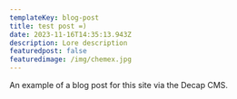 ```yaml
---
templateKey: blog-post
title: test post =)
date: 2023-11-16T14:35:13.943Z
description: Lore description
featuredpost: false
featuredimage: /img/chemex.jpg
---
```

A﻿n example of a blog post for this site via the Decap CMS.